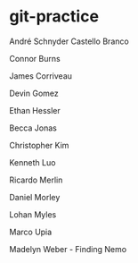 # git-practice

André Schnyder Castello Branco

Connor Burns

James Corriveau

Devin Gomez

Ethan Hessler

Becca Jonas

Christopher Kim

Kenneth Luo

Ricardo Merlin

Daniel Morley

Lohan Myles

Marco Upia

Madelyn Weber - Finding Nemo

